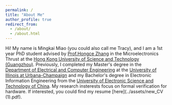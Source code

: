 ```yaml
---
permalink: /
title: "About Me"
author_profile: true
redirect_from: 
  - /about/
  - /about.html
---
```


Hi! My name is Mingkai Miao (you could also call me Tracy), and I am a 1st year PhD student advised by [Prof.Hongce Zhang](https://hongcezh.people.ust.hk/) in the Microelectronics Thrust at the [Hong Kong University of Science and Technology (Guangzhou)](https://www.hkust-gz.edu.cn/). Previously, I completed my Master's degree in the [Department of Electrical and Computer Engineering](https://ece.illinois.edu/) at the [University of Illinois at Urbana-Champaign](https://illinois.edu/) and my Bachelor's degree in Electronic Information Engineering from the [University of Electronic Science and Technology of China](https://en.uestc.edu.cn/). My research insterests focus on formal verification for hardware. If interested, you could find my resume [here](../assets/new_CV (1).pdf).
